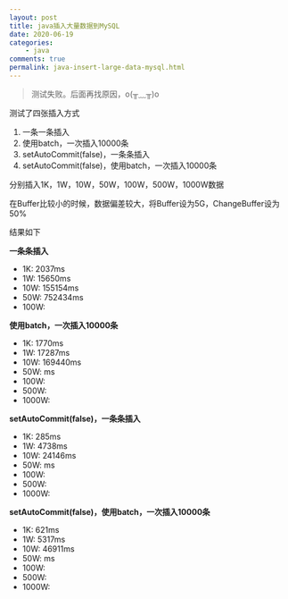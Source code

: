 ```yaml
---
layout: post
title: java插入大量数据到MySQL
date: 2020-06-19
categories:
    - java
comments: true
permalink: java-insert-large-data-mysql.html
---
```


> 测试失败。后面再找原因，o(╥﹏╥)o

测试了四张插入方式

1. 一条一条插入
2. 使用batch，一次插入10000条
3. setAutoCommit(false)，一条条插入
4. setAutoCommit(false)，使用batch，一次插入10000条

分别插入1K，1W，10W，50W，100W，500W，1000W数据

在Buffer比较小的时候，数据偏差较大，将Buffer设为5G，ChangeBuffer设为50%

结果如下

**一条条插入**

- 1K: 2037ms
- 1W: 15650ms
- 10W: 155154ms
- 50W: 752434ms
- 100W:

**使用batch，一次插入10000条**

- 1K: 1770ms
- 1W: 17287ms
- 10W: 169440ms
- 50W: ms
- 100W:
- 500W:
- 1000W: 

**setAutoCommit(false)，一条条插入**

- 1K: 285ms
- 1W: 4738ms
- 10W: 24146ms
- 50W: ms
- 100W:
- 500W:
- 1000W: 


**setAutoCommit(false)，使用batch，一次插入10000条**

- 1K: 621ms
- 1W: 5317ms
- 10W: 46911ms
- 50W: ms
- 100W:
- 500W:
- 1000W: 
